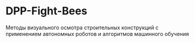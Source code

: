 # DPP-Fight-Bees
Методы визуального осмотра строительных конструкций с применением автономных роботов и алгоритмов машинного обучения

